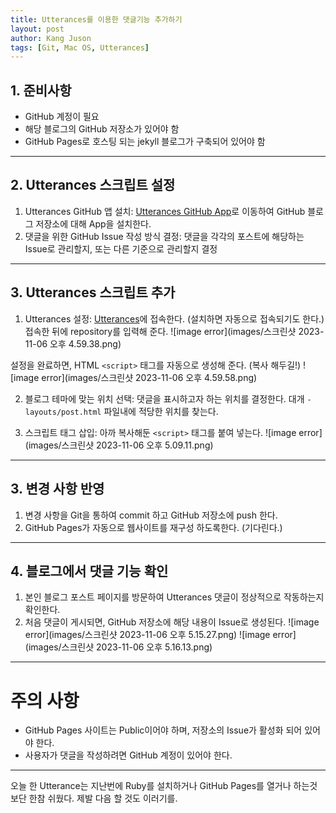 ```yaml
---
title: Utterances를 이용한 댓글기능 추가하기
layout: post
author: Kang Juson
tags: [Git, Mac OS, Utterances]
---
```

## 1. 준비사항
- GitHub 계정이 필요
- 해당 블로그의 GitHub 저장소가 있어야 함
- GitHub Pages로 호스팅 되는 jekyll 블로그가 구축되어 있어야 함
---

## 2. Utterances 스크립트 설정
 1. Utterances GitHub 앱 설치: [Utterances GitHub App](https://github.com/apps/utterances)로 이동하여 GitHub 블로그 저장소에 대해 App을 설치한다.
 2. 댓글을 위한 GitHub Issue  작성 방식 결정: 댓글을 각각의 포스트에 해당하는 Issue로 관리할지, 또는 다른 기준으로 관리할지 결정
 ---

 ## 3. Utterances 스크립트 추가
 1. Utterances 설정: [Utterances](https://utteranc.es/)에 접속한다. (설치하면 자동으로 접속되기도 한다.) 접속한 뒤에 repository를 입력해 준다.
 ![image error](images/스크린샷 2023-11-06 오후 4.59.38.png)
 
 설정을 완료하면, HTML `<script>` 태그를 자동으로 생성해 준다. (복사 해두길!)
 ![image error](images/스크린샷 2023-11-06 오후 4.59.58.png)

 2. 블로그 테마에 맞는 위치 선택: 댓글을 표시하고자 하는 위치를 결정한다. 대개 `-layouts/post.html` 파일내에 적당한 위치를 찾는다.

 3. 스크립트 태그 삽입: 아까 복사해둔 `<script>` 태그를 붙여 넣는다.
 ![image error](images/스크린샷 2023-11-06 오후 5.09.11.png)

---

## 3. 변경 사항 반영
 1. 변경 사항을 Git을 통하여 commit 하고 GitHub 저장소에 push 한다.
 2. GitHub Pages가 자동으로 웹사이트를 재구성 하도록한다. (기다린다.) 
---

## 4. 블로그에서 댓글 기능 확인
 1. 본인 블로그 포스트 페이지를 방문하여 Utterances 댓글이 정상적으로 작동하는지 확인한다.
 2. 처음 댓글이 게시되면, GitHub 저장소에 해당 내용이 Issue로 생성된다. 
 ![image error](images/스크린샷 2023-11-06 오후 5.15.27.png)
 ![image error](images/스크린샷 2023-11-06 오후 5.16.13.png)

---

# 주의 사항
 - GitHub Pages 사이트는 Public이어야 하며, 저장소의 Issue가 활성화 되어 있어야 한다.
 - 사용자가 댓글을 작성하려면 GitHub 계정이 있어야 한다.

 ---
 오늘 한 Utterance는 지난번에 Ruby를 설치하거나 GitHub Pages를 열거나 하는것 보단 한참 쉬웠다. 제발 다음 할 것도 이러기를.